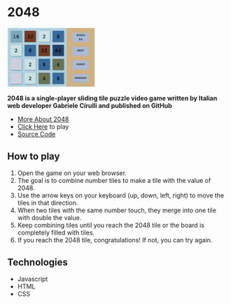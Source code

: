 # 2048

<img src='./imgs/2048.png' width='200px'>
<br/>

**2048 is a single-player sliding tile puzzle video game written by Italian web developer Gabriele Cirulli and published on GitHub**

- [More About 2048](<https://en.wikipedia.org/wiki/2048_(video_game)>)
- [Click Here](https://mmbliv.github.io/2048/) to play
- [Source Code](https://github.com/mmbliv/2048)

## How to play

1. Open the game on your web browser.
2. The goal is to combine number tiles to make a tile with the value of 2048.
3. Use the arrow keys on your keyboard (up, down, left, right) to move the tiles in that direction.
4. When two tiles with the same number touch, they merge into one tile with double the value.
5. Keep combining tiles until you reach the 2048 tile or the board is completely filled with tiles.
6. If you reach the 2048 tile, congratulations! If not, you can try again.

## Technologies

- Javascript
- HTML
- CSS
